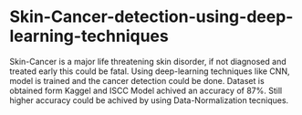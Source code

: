 # Skin-Cancer-detection-using-deep-learning-techniques
Skin-Cancer is a major life threatening skin disorder, if not diagnosed and treated early this could be fatal. Using deep-learning techniques like CNN, model is trained and the cancer detection could be done.
Dataset is obtained form Kaggel and ISCC
Model achived an accuracy of 87%. Still higher accuracy could be achived by using Data-Normalization tecniques.
